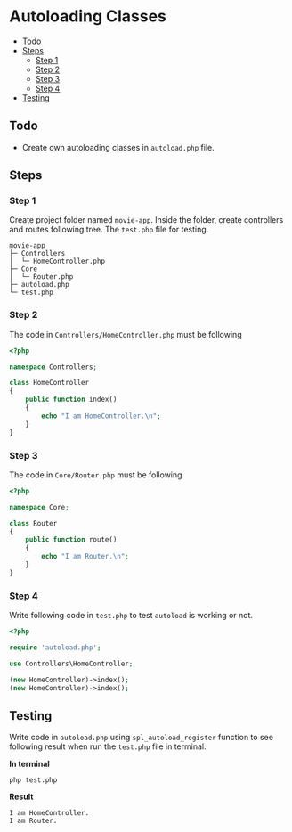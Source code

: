 # Autoloading Classes <!-- omit from toc -->

- [Todo](#todo)
- [Steps](#steps)
  - [Step 1](#step-1)
  - [Step 2](#step-2)
  - [Step 3](#step-3)
  - [Step 4](#step-4)
- [Testing](#testing)

## Todo
- Create own autoloading classes in `autoload.php` file.

## Steps

### Step 1

Create project folder named `movie-app`. Inside the folder, create controllers and routes following tree. The `test.php` file for testing.

```
movie-app
├─ Controllers
│  └─ HomeController.php
├─ Core
│  └─ Router.php
├─ autoload.php
└─ test.php
```

### Step 2

The code in `Controllers/HomeController.php` must be following

```php
<?php

namespace Controllers;

class HomeController
{
    public function index()
    {
        echo "I am HomeController.\n";
    }
}
```

### Step 3

The code in `Core/Router.php` must be following

```php
<?php

namespace Core;

class Router
{
    public function route()
    {
        echo "I am Router.\n";
    }
}
```

### Step 4

Write following code in `test.php` to test `autoload` is working or not.

```php
<?php

require 'autoload.php';

use Controllers\HomeController;

(new HomeController)->index();
(new HomeController)->index();
```

## Testing

Write code in `autoload.php` using `spl_autoload_register` function to see following result when run the `test.php` file in terminal.

**In terminal**
```
php test.php
```

**Result**
```
I am HomeController.
I am Router.
```